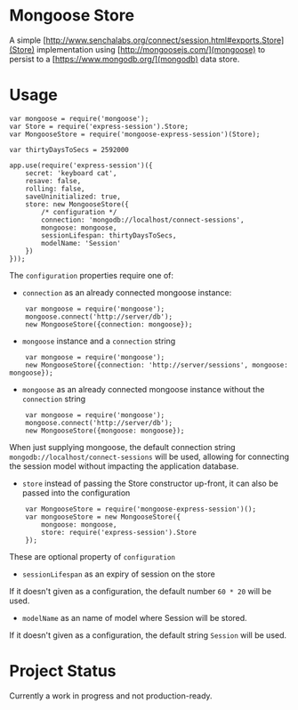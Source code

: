 
# Mongoose Store

A simple [http://www.senchalabs.org/connect/session.html#exports.Store](Store) implementation using
[http://mongoosejs.com/](mongoose) to persist to a [https://www.mongodb.org/](mongodb) data store.

# Usage

    var mongoose = require('mongoose');
    var Store = require('express-session').Store;
    var MongooseStore = require('mongoose-express-session')(Store);
    
    var thirtyDaysToSecs = 2592000
    
    app.use(require('express-session')({
        secret: 'keyboard cat',
        resave: false,
        rolling: false,
        saveUninitialized: true,
        store: new MongooseStore({
            /* configuration */
            connection: 'mongodb://localhost/connect-sessions',
		    mongoose: mongoose,
		    sessionLifespan: thirtyDaysToSecs,
		    modelName: 'Session'
        })
    }));

The `configuration` properties require one of:

* `connection` as an already connected mongoose instance:

````
    var mongoose = require('mongoose');
    mongoose.connect('http://server/db');
    new MongooseStore({connection: mongoose});
````

* `mongoose` instance and a `connection` string

````
    var mongoose = require('mongoose');
    new MongooseStore({connection: 'http://server/sessions', mongoose: mongoose});
````

* `mongoose` as an already connected mongoose instance without the `connection` string

````
    var mongoose = require('mongoose');
    mongoose.connect('http://server/db');
    new MongooseStore({mongoose: mongoose});
````

When just supplying mongoose, the default connection string `mongodb://localhost/connect-sessions` will be used,
allowing for connecting the session model without impacting the application database.

* `store` instead of passing the Store constructor up-front, it can also be passed into the configuration

````
    var MongooseStore = require('mongoose-express-session')();
    var mongooseStore = new MongooseStore({
        mongoose: mongoose,
        store: require('express-session').Store
    });
````

These are optional property of `configuration`

 - `sessionLifespan` as an expiry of session on the store

If it doesn't given as a configuration, the default number `60 * 20` will be used.

 - `modelName` as an name of model where Session will be stored. 

If it doesn't given as a configuration, the default string `Session` will be used.

# Project Status

Currently a work in progress and not production-ready.

